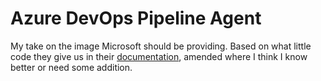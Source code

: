 # Azure DevOps Pipeline Agent

My take on the image Microsoft should be providing. Based on what little code they give us in their [documentation](https://learn.microsoft.com/en-us/azure/devops/pipelines/agents/docker?view=azure-devops#linux), amended where I think I know better or need some addition.
